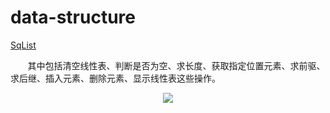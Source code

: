 # data-structure

[SqList](https://github.com/lemon-l/data-structure/tree/master/SqList)

&nbsp;&nbsp;&nbsp;&nbsp;&nbsp;&nbsp;&nbsp;其中包括清空线性表、判断是否为空、求长度、获取指定位置元素、求前驱、求后继、插入元素、删除元素、显示线性表这些操作。
<div align="center"><img src="https://ftp.bmp.ovh/imgs/2020/03/b9fe4cfa46226d3c.png"></div>
